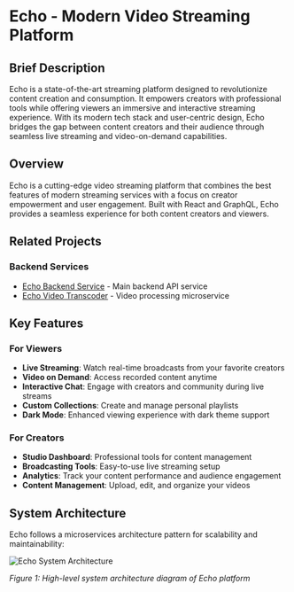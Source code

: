 # Echo - Modern Video Streaming Platform

## Brief Description

Echo is a state-of-the-art streaming platform designed to revolutionize content creation and consumption. It empowers creators with professional tools while offering viewers an immersive and interactive streaming experience. With its modern tech stack and user-centric design, Echo bridges the gap between content creators and their audience through seamless live streaming and video-on-demand capabilities.

## Overview

Echo is a cutting-edge video streaming platform that combines the best features of modern streaming services with a focus on creator empowerment and user engagement. Built with React and GraphQL, Echo provides a seamless experience for both content creators and viewers.

## Related Projects

### Backend Services

- [Echo Backend Service](https://github.com/ADITYAbasude/echo-backend) - Main backend API service
- [Echo Video Transcoder](https://github.com/ADITYAbasude/video-transcoder) - Video processing microservice

## Key Features

### For Viewers

- **Live Streaming**: Watch real-time broadcasts from your favorite creators
- **Video on Demand**: Access recorded content anytime
- **Interactive Chat**: Engage with creators and community during live streams
- **Custom Collections**: Create and manage personal playlists
- **Dark Mode**: Enhanced viewing experience with dark theme support

### For Creators

- **Studio Dashboard**: Professional tools for content management
- **Broadcasting Tools**: Easy-to-use live streaming setup
- **Analytics**: Track your content performance and audience engagement
- **Content Management**: Upload, edit, and organize your videos

## System Architecture

Echo follows a microservices architecture pattern for scalability and maintainability:

![Echo System Architecture](https://eqosyhitwcvhgj7l.public.blob.vercel-storage.com/diagrams/diagram-export-1-22-2025-1_01_19-PM-bzMhTwFpO99UIyq3rgJjyfqNqI00br.png)

*Figure 1: High-level system architecture diagram of Echo platform*


